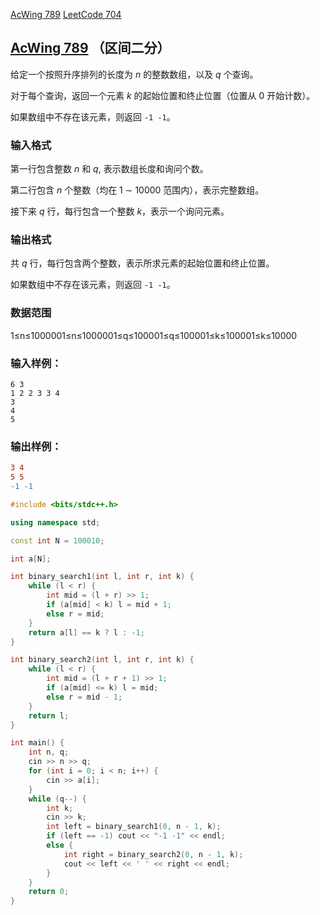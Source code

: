 [AcWing 789](https://www.acwing.com/problem/content/791/)     [LeetCode 704](https://leetcode.cn/problems/binary-search/)

## [AcWing 789](https://www.acwing.com/problem/content/791/) （区间二分）

给定一个按照升序排列的长度为 $n$ 的整数数组，以及 $q$ 个查询。

对于每个查询，返回一个元素 $k$ 的起始位置和终止位置（位置从 $0$ 开始计数）。

如果数组中不存在该元素，则返回 `-1 -1`。

### **输入格式**

第一行包含整数 $n$ 和 $q$, 表示数组长度和询问个数。

第二行包含 $n$ 个整数（均在 1 ∼ 10000 范围内），表示完整数组。

接下来 $q$ 行，每行包含一个整数 $k$，表示一个询问元素。

### **输出格式**

共 $q$ 行，每行包含两个整数，表示所求元素的起始位置和终止位置。

如果数组中不存在该元素，则返回 `-1 -1`。

### **数据范围**

1≤n≤1000001≤n≤1000001≤q≤100001≤q≤100001≤k≤100001≤k≤10000

### **输入样例：**

```
6 3
1 2 2 3 3 4
3
4
5
```

### **输出样例：**

```diff
3 4
5 5
-1 -1
```

```cpp
#include <bits/stdc++.h>

using namespace std;

const int N = 100010;

int a[N];

int binary_search1(int l, int r, int k) {
    while (l < r) {
        int mid = (l + r) >> 1;
        if (a[mid] < k) l = mid + 1;
        else r = mid;
    }
    return a[l] == k ? l : -1;
}

int binary_search2(int l, int r, int k) {
    while (l < r) {
        int mid = (l + r + 1) >> 1;
        if (a[mid] <= k) l = mid;
        else r = mid - 1;
    }
    return l;
}

int main() {
    int n, q;
    cin >> n >> q;
    for (int i = 0; i < n; i++) {
        cin >> a[i];
    }
    while (q--) {
        int k;
        cin >> k;
        int left = binary_search1(0, n - 1, k);
        if (left == -1) cout << "-1 -1" << endl;
        else {
            int right = binary_search2(0, n - 1, k);
            cout << left << ' ' << right << endl;
        }
    }
    return 0;
}
```